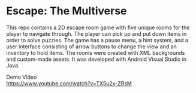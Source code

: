 # Escape: The Multiverse

This repo contains a 2D escape room game with five unique rooms for the player to navigate through. The player can pick up and put down items in order to solve puzzles. The game has a pause menu, a hint system, and a user interface consisting of arrow buttons to change the view and an inventory to hold items. The rooms were created with XML backgrounds and custom-made assets. It was developed with Android Visual Studio in Java.

Demo Video <br>
https://www.youtube.com/watch?v=TX5u2x-ZRsM
